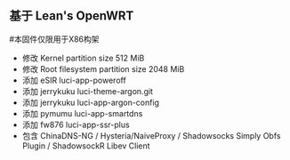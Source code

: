 ## 基于 Lean's OpenWRT
#本固件仅限用于X86构架
- 修改 Kernel partition size 512 MiB
- 修改 Root filesystem partition size 2048 MiB
- 添加 eSIR luci-app-poweroff
- 添加 jerrykuku luci-theme-argon.git
- 添加 jerrykuku luci-app-argon-config
- 添加 pymumu luci-app-smartdns
- 添加 fw876 luci-app-ssr-plus
- 包含 ChinaDNS-NG / Hysteria/NaiveProxy / Shadowsocks Simply Obfs Plugin / ShadowsockR Libev Client
